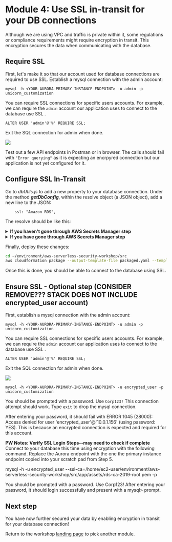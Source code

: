 # Module 4: Use SSL in-transit for your DB connections

Although we are using VPC and traffic is private within it, some regulations or compliance requirements might require encryption in transit. This encryption secures the data when communicating with the database. 

## Require SSL 

First, let's make it so that our account used for database connections are required to use SSL. Establish a mysql connection with the admin account:

```mysql -h <YOUR-AURORA-PRIMARY-INSTANCE-ENDPOINT> -u admin -p unicorn_customization```

You can require SSL connections for specific users accounts\. For example, we can require the `admin` account our application uses to connect to the database use SSL \.


```
ALTER USER 'admin'@'%' REQUIRE SSL;  
```


Exit the SQL connection for admin when done.

![](images/require_ssl.png)

Test out a few API endpoints in Postman or in browser. The calls should fail with `"Error querying"` as it is expecting an encrpyred connection but our application is not yet configured for it. 

## Configure SSL In-Transit

Go to *dbUtils.js* to add a new property to your database connection. Under the method ***getDbConfig***, within the resolve object (a JSON object), add a new line to the JSON:

```
    ssl: "Amazon RDS",

```
The resolve should be like this:

<details>
<summary><strong>If you haven't gone through AWS Secrets Manager step</strong></summary><p>

```javascript
			resolve({
			    ssl: "Amazon RDS",
			    host: host,
			    user: "admin",
			    password: "Corp123!",
			    database: "unicorn_customization",
			    multipleStatements: true
			});
```
</details>

<details>
<summary><strong>If you have gone through AWS Secrets Manager step</strong></summary><p>

```javascript
            client.getSecretValue({SecretId: secretName}, function (err, data) {
                if (err) {
                    console.error(err);
                    if (err.code === 'ResourceNotFoundException')
                        reject("The requested secret " + secretName + " was not found");
                    else if (err.code === 'InvalidRequestException')
                        reject("The request was invalid due to: " + err.message);
                    else if (err.code === 'InvalidParameterException')
                        reject("The request had invalid params: " + err.message);
                    else
                        reject(err.message);
                }
                else {
                    if (data.SecretString !== "") {
                        secret = data.SecretString;
                        resolve({
                            ssl: "Amazon RDS",
                            host: JSON.parse(secret).host,
                            user: JSON.parse(secret).username,
                            password: JSON.parse(secret).password,
                            database: "unicorn_customization",
                            multipleStatements: true
                        });
                    } else {
                        reject("Cannot parse DB credentials from secrets manager.");
                    }
                }
            });
```
</details>

Finally, deploy these changes:

```bash
cd ~/environment/aws-serverless-security-workshop/src
aws cloudformation package --output-template-file packaged.yaml --template-file template.yaml --s3-bucket $BUCKET --s3-prefix securityworkshop --region $REGION &&  aws cloudformation deploy --template-file packaged.yaml --stack-name $STUDENT-CustomizeUnicorns --region $REGION --capabilities CAPABILITY_IAM --parameter-overrides InitResourceStack=$STUDENT
```

Once this is done, you should be able to connect to the database using SSL.

## Ensure SSL - Optional step (CONSIDER REMOVE??? STACK DOES NOT INCLUDE encrypted_user account)

First, establish a mysql connection with the admin account:

```mysql -h <YOUR-AURORA-PRIMARY-INSTANCE-ENDPOINT> -u admin -p unicorn_customization```

You can require SSL connections for specific users accounts\. For example, we can require the `admin` account our application uses to connect to the database use SSL \.


```
ALTER USER 'admin'@'%' REQUIRE SSL;  
```


Exit the SQL connection for admin when done.

![](images/require_ssl.png)

`mysql -h <YOUR-AURORA-PRIMARY-INSTANCE-ENDPOINT> -u encrypted_user -p unicorn_customization`

You should be prompted with a password. Use `Corp123!`
This connection attempt should work. Type `exit` to drop the mysql connection.
	
After entering your password, it should fail with ERROR 1045 (28000): Access denied for user 'encrypted_user'@'10.0.1.156' (using password: YES). This is because an encrypted connection is expected and required for this account.

**PW Notes: Verify SSL Login Steps--may need to check if complete**
Connect to your database this time using encryption with the following command. Replace the Aurora endpoint with the one the primary instance endpoint copied into your scratch pad from Step 5.

mysql -h <YOUR-AURORA-PRIMARY-INSTANCE-ENDPOINT> -u encrypted_user --ssl-ca=/home/ec2-user/environment/aws-serverless-security-workshop/src/app/assets/rds-ca-2019-root.pem -p

You should be prompted with a password. Use Corp123! After entering your password, it should login successfully and present with a mysql> prompt.

## Next step 
You have now further secured your data by enabling encryption in transit for your database connection! 

Return to the workshop [landing page](../../README.md) to pick another module.
